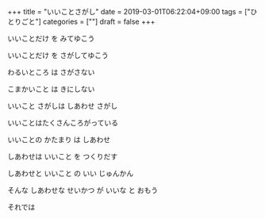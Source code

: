 +++
title = "いいことさがし"
date = 2019-03-01T06:22:04+09:00
tags = ["ひとりごと"]
categories = [""]
draft = false
+++

いいことだけ を みてゆこう

いいことだけ を さがしてゆこう

わるいところ は さがさない

こまかいこと は きにしない

いいこと さがしは しあわせ さがし

いいことはたくさんころがっている

いいことの かたまり は しあわせ

しあわせは いいこと を つくりだす

しあわせと いいこと の いい じゅんかん

そんな しあわせな せいかつ が いいな と おもう

それでは

